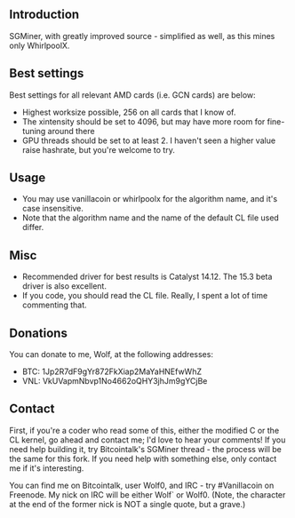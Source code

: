 ## Introduction

SGMiner, with greatly improved source - simplified as well, as this mines only WhirlpoolX.

## Best settings

Best settings for all relevant AMD cards (i.e. GCN cards) are below:

* Highest worksize possible, 256 on all cards that I know of.
* The xintensity should be set to 4096, but may have more room for fine-tuning around there
* GPU threads should be set to at least 2. I haven't seen a higher value raise hashrate, but you're welcome to try.

## Usage

* You may use vanillacoin or whirlpoolx for the algorithm name, and it's case insensitive.
* Note that the algorithm name and the name of the default CL file used differ.

## Misc

* Recommended driver for best results is Catalyst 14.12. The 15.3 beta driver is also excellent.
* If you code, you should read the CL file. Really, I spent a lot of time commenting that.

## Donations

You can donate to me, Wolf, at the following addresses:
* BTC: 1Jp2R7dF9gYr872FkXiap2MaYaHNEfwWhZ
* VNL: VkUVapmNbvp1No4662oQHY3jhJm9gYCjBe

## Contact

First, if you're a coder who read some of this, either the modified C or the CL kernel, go ahead
and contact me; I'd love to hear your comments! If you need help building it, try Bitcointalk's
SGMiner thread - the process will be the same for this fork. If you need help with something else,
only contact me if it's interesting.

You can find me on Bitcointalk, user Wolf0, and IRC - try #Vanillacoin on Freenode. My nick
on IRC will be either Wolf` or Wolf0. (Note, the character at the end of the former nick is
NOT a single quote, but a grave.)
